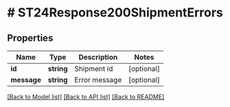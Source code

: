 # # ST24Response200ShipmentErrors

## Properties

Name | Type | Description | Notes
------------ | ------------- | ------------- | -------------
**id** | **string** | Shipment id | [optional]
**message** | **string** | Error message | [optional]

[[Back to Model list]](../../README.md#models) [[Back to API list]](../../README.md#endpoints) [[Back to README]](../../README.md)
